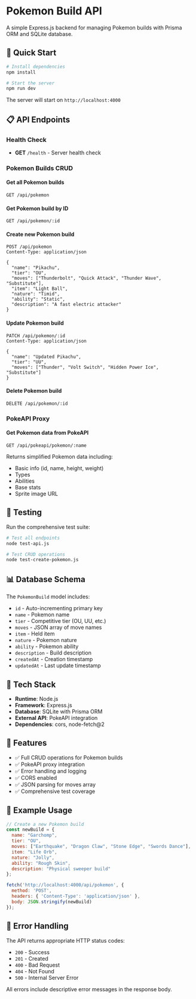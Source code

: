# Pokemon Build API

A simple Express.js backend for managing Pokemon builds with Prisma ORM and SQLite database.

## 🚀 Quick Start

```bash
# Install dependencies
npm install

# Start the server
npm run dev
```

The server will start on `http://localhost:4000`

## 📋 API Endpoints

### Health Check
- **GET** `/health` - Server health check

### Pokemon Builds CRUD

#### Get all Pokemon builds
```http
GET /api/pokemon
```

#### Get Pokemon build by ID
```http
GET /api/pokemon/:id
```

#### Create new Pokemon build
```http
POST /api/pokemon
Content-Type: application/json

{
  "name": "Pikachu",
  "tier": "OU",
  "moves": ["Thunderbolt", "Quick Attack", "Thunder Wave", "Substitute"],
  "item": "Light Ball",
  "nature": "Timid",
  "ability": "Static",
  "description": "A fast electric attacker"
}
```

#### Update Pokemon build
```http
PATCH /api/pokemon/:id
Content-Type: application/json

{
  "name": "Updated Pikachu",
  "tier": "UU",
  "moves": ["Thunder", "Volt Switch", "Hidden Power Ice", "Substitute"]
}
```

#### Delete Pokemon build
```http
DELETE /api/pokemon/:id
```

### PokeAPI Proxy

#### Get Pokemon data from PokeAPI
```http
GET /api/pokeapi/pokemon/:name
```

Returns simplified Pokemon data including:
- Basic info (id, name, height, weight)
- Types
- Abilities
- Base stats
- Sprite image URL

## 🧪 Testing

Run the comprehensive test suite:

```bash
# Test all endpoints
node test-api.js

# Test CRUD operations
node test-create-pokemon.js
```

## 📊 Database Schema

The `PokemonBuild` model includes:
- `id` - Auto-incrementing primary key
- `name` - Pokemon name
- `tier` - Competitive tier (OU, UU, etc.)
- `moves` - JSON array of move names
- `item` - Held item
- `nature` - Pokemon nature
- `ability` - Pokemon ability
- `description` - Build description
- `createdAt` - Creation timestamp
- `updatedAt` - Last update timestamp

## 🔧 Tech Stack

- **Runtime**: Node.js
- **Framework**: Express.js
- **Database**: SQLite with Prisma ORM
- **External API**: PokeAPI integration
- **Dependencies**: cors, node-fetch@2

## 🎯 Features

- ✅ Full CRUD operations for Pokemon builds
- ✅ PokeAPI proxy integration
- ✅ Error handling and logging
- ✅ CORS enabled
- ✅ JSON parsing for moves array
- ✅ Comprehensive test coverage

## 📝 Example Usage

```javascript
// Create a new Pokemon build
const newBuild = {
  name: "Garchomp",
  tier: "OU",
  moves: ["Earthquake", "Dragon Claw", "Stone Edge", "Swords Dance"],
  item: "Life Orb",
  nature: "Jolly",
  ability: "Rough Skin",
  description: "Physical sweeper build"
};

fetch('http://localhost:4000/api/pokemon', {
  method: 'POST',
  headers: { 'Content-Type': 'application/json' },
  body: JSON.stringify(newBuild)
});
```

## 🐛 Error Handling

The API returns appropriate HTTP status codes:
- `200` - Success
- `201` - Created
- `400` - Bad Request
- `404` - Not Found
- `500` - Internal Server Error

All errors include descriptive error messages in the response body. 